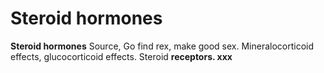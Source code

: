 # Steroid hormones

**Steroid hormones** Source, Go find rex, make good sex.
Mineralocorticoid effects, glucocorticoid effects. Steroid **receptors.
xxx**
